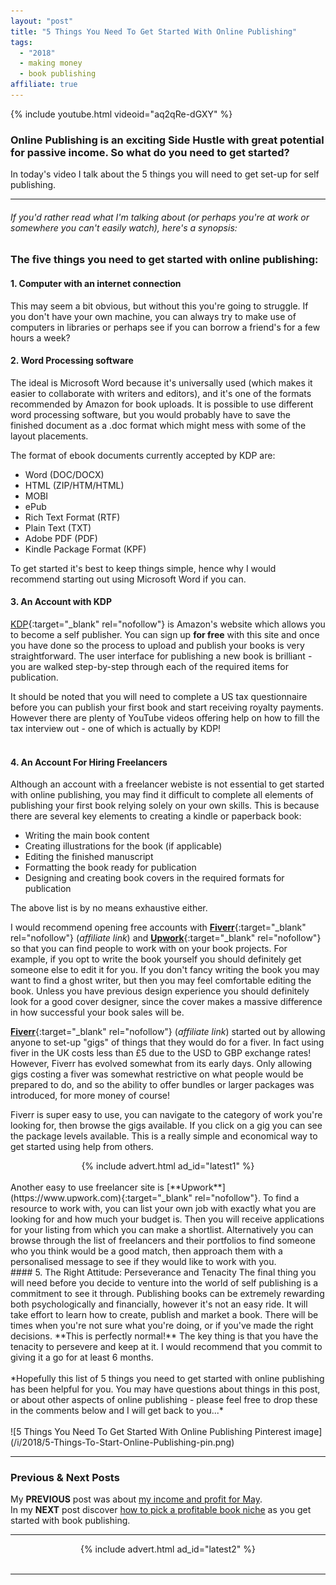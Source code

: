 ```yaml
---
layout: "post"
title: "5 Things You Need To Get Started With Online Publishing"
tags:
  - "2018"
  - making money
  - book publishing
affiliate: true
---
```

{% include youtube.html videoid="aq2qRe-dGXY" %}

### Online Publishing is an exciting Side Hustle with great potential for passive income. So what do you need to get started?

In today's video I talk about the 5 things you will need to get set-up for self publishing.

*** 

###### If you'd rather read what I'm talking about (or perhaps you're at work or somewhere you can't easily watch), here's a synopsis:

### The five things you need to get started with online publishing:

#### 1. Computer with an internet connection
This may seem a bit obvious, but without this you're going to struggle. If you don't have your own machine, you can always try to make use of computers in libraries or perhaps see if you can borrow a friend's for a few hours a week?

#### 2. Word Processing software
The ideal is Microsoft Word because it's universally used (which makes it easier to collaborate with writers and editors), and it's one of the formats recommended by Amazon for book uploads. It is possible to use different word processing software, but you would probably have to save the finished document as a .doc format which might mess with some of the layout placements.<br>

The format of ebook documents currently accepted by KDP are:

- Word (DOC/DOCX)
- HTML (ZIP/HTM/HTML)
- MOBI
- ePub
- Rich Text Format (RTF)
- Plain Text (TXT)
- Adobe PDF (PDF)
- Kindle Package Format (KPF)

To get started it's best to keep things simple, hence why I would recommend starting out using Microsoft Word if you can.

#### 3. An Account with KDP
[KDP](https://kdp.amazon.com){:target="_blank" rel="nofollow"} is Amazon's website which allows you to become a self publisher. You can sign up **for free** with this site and once you have done so the process to upload and publish your books is very straightforward. The user interface for publishing a new book is brilliant - you are walked step-by-step through each of the required items for publication.

It should be noted that you will need to complete a US tax questionnaire before you can publish your first book and start receiving royalty payments. However there are plenty of YouTube videos offering help on how to fill the tax interview out - one of which is actually by KDP!<br><br>

#### 4. An Account For Hiring Freelancers
Although an account with a freelancer webiste is not essential to get started with online publishing, you may find it difficult to complete all elements of publishing your first book relying solely on your own skills. This is because there are several key elements to creating a kindle or paperback book:

- Writing the main book content
- Creating illustrations for the book (if applicable)
- Editing the finished manuscript
- Formatting the book ready for publication
- Designing and creating book covers in the required formats for publication

The above list is by no means exhaustive either.

I would recommend opening free accounts with [**Fiverr**](http://bit.ly/try_fiverr){:target="_blank" rel="nofollow"} (<i>affiliate link</i>) and [**Upwork**](https://www.upwork.com){:target="_blank" rel="nofollow"} so that you can find people to work with on your book projects. For example, if you opt to write the book yourself you should definitely get someone else to edit it for you. If you don't fancy writing the book you may want to find a ghost writer, but then you may feel comfortable editing the book. Unless you have previous design experience you should definitely look for a good cover designer, since the cover makes a massive difference in how successful your book sales will be.

[**Fiverr**](http://bit.ly/try_fiverr){:target="_blank" rel="nofollow"} (<i>affiliate link</i>) started out by allowing anyone to set-up "gigs" of things that they would do for a fiver. In fact using fiver in the UK costs less than £5 due to the USD to GBP exchange rates! However, Fiverr has evolved somewhat from its early days. Only allowing gigs costing a fiver was somewhat restrictive on what people would be prepared to do, and so the ability to offer bundles or larger packages was introduced, for more money of course!

Fiverr is super easy to use, you can navigate to the category of work you're looking for, then browse the gigs available. If you click on a gig you can see the package levels available. This is a really simple and economical way to get started using help from others.

<!-- START ADVERTISER: Latest ad 1 -->
<center>
{% include advert.html ad_id="latest1" %}
</center>
<!-- END ADVERTISER: Latest 1 -->
<br />
Another easy to use freelancer site is [**Upwork**](https://www.upwork.com){:target="_blank" rel="nofollow"}. To find a resource to work with, you can list your own job with exactly what you are looking for and how much your budget is. Then you will receive applications for your listing from which you can make a shortlist. Alternatively you can browse through the list of freelancers and their portfolios to find someone who you think would be a good match, then approach them with a personalised message to see if they would like to work with you.
<br>
#### 5. The Right Attitude: Perseverance and Tenacity
The final thing you will need before you decide to venture into the world of self publishing is a commitment to see it through. Publishing books can be extremely rewarding both psychologically and financially, however it's not an easy ride. It will take effort to learn how to create, publish and market a book. There will be times when you're not sure what you're doing, or if you've made the right decisions. **This is perfectly normal!** The key thing is that you have the tenacity to persevere and keep at it. I would recommend that you commit to giving it a go for at least 6 months.
<br><br>
*Hopefully this list of 5 things you need to get started with online publishing has been helpful for you. You may have questions about things in this post, or about other aspects of online publishing - please feel free to drop these in the comments below and I will get back to you...*
<br><br>
![5 Things You Need To Get Started With Online Publishing Pinterest image](/i/2018/5-Things-To-Start-Online-Publishing-pin.png)


****

### Previous & Next Posts

My **PREVIOUS** post was about [my income and profit for May](/posts/may-2018-income-report).<br>
In my **NEXT** post discover [how to pick a profitable book niche](/posts/How-To-Pick-A-Profitable-Book-Niche.html) as you get started with book publishing.

***

<!-- START ADVERTISER: Latest ad 2 -->
<center>
{% include advert.html ad_id="latest2" %}
</center>
<!-- END ADVERTISER: Latest 2 -->
<br>

***






